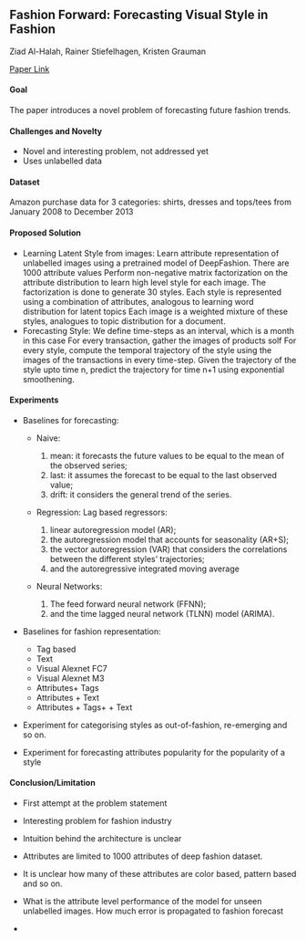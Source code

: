 ## Fashion Forward: Forecasting Visual Style in Fashion
Ziad Al-Halah, Rainer Stiefelhagen, Kristen Grauman

[Paper Link](https://arxiv.org/abs/1705.06394)

#### Goal
The paper introduces a novel problem of forecasting future fashion trends. 

#### Challenges and Novelty
* Novel and interesting problem, not addressed yet
* Uses unlabelled data

#### Dataset
Amazon purchase data for 3 categories: shirts, dresses and tops/tees from January 2008 to December 2013

#### Proposed Solution

* Learning Latent Style from images:
	Learn attribute representation of unlabelled images using a pretrained model of DeepFashion. There are 1000 attribute values
	Perform non-negative matrix factorization on the attribute distribution to learn high level style for each image. The factorization is done to generate 30 styles.
	Each style is represented using a combination of attributes, analogous to learning word distribution for latent topics
	Each image is a weighted mixture of these styles, analogues to topic distribution for a document.
* Forecasting Style:
	We define time-steps as an interval, which is a month in this case
	For every transaction, gather the images of products  solf
	For every style, compute the temporal trajectory of the style using the images of the transactions in every time-step. 
	Given the trajectory of the style upto time n, predict the trajectory for time n+1 using exponential smoothening. 

#### Experiments

* Baselines for forecasting:

	* Naive:
		1) mean: it forecasts the future values to be equal to the mean of the observed series; 
		2) last: it assumes the forecast to be equal to the last observed value; 
		3) drift: it considers the general trend of the series.

	
	* Regression: Lag based regressors:
		1) linear autoregression model (AR); 
		2) the autoregression model that accounts for seasonality (AR+S); 
		3) the vector autoregression (VAR) that considers the correlations between the different styles’ trajectories;
		4) and the autoregressive integrated moving average
	

	* Neural Networks:
		1) The feed forward neural network (FFNN); 
		2) and the time lagged neural network (TLNN) model (ARIMA).

* Baselines for fashion representation:
	* Tag based
	* Text
	* Visual Alexnet FC7
	* Visual Alexnet M3
	* Attributes+ Tags
	* Attributes + Text
	* Attributes + Tags+ + Text

* Experiment for categorising styles as out-of-fashion, re-emerging and so on.
* Experiment for forecasting attributes popularity for the popularity of a style


#### Conclusion/Limitation

* First attempt at the problem statement
* Interesting problem for fashion industry

* Intuition behind the architecture is unclear
* Attributes are limited to 1000 attributes of deep fashion dataset. 
* It is unclear how many of these attributes are color based, pattern based and so on.
* What is the attribute level performance of the model for unseen unlabelled images. How much error is propagated to fashion forecast

*
